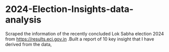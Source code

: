 # 2024-Election-Insights-data-analysis
Scraped the information of the recently concluded Lok Sabha election 2024 from https://results.eci.gov.in .Built a report of 10 key insight that I have derived from the data,
